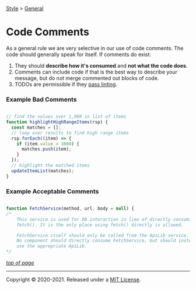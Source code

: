 [Style](../README.md) > [General](./README.md)

# Code Comments
 
As a general rule we are very selective in our use of code comments. The code should generally speak for itself. If comments do exist:
1. They should **describe how it's consumed** and **not what the code does**.
2. Comments can include code if that is the best way to describe your message, but do not merge commented out blocks of code.
3. TODOs are permissible if they [pass linting](./all_teams_linting.md).

### Example Bad Comments

```javascript

// find the values over 1,000 in list of items
function highlightHighRangeItems(rsp) {
  const matches = [];
  // loop over results to find high range items
  rsp.forEach((item) => {
    if (item.value > 1000) {
      matches.push(item);
    }
  });
  // highlight the matched items
  updateItemList(matches);
}
```

### Example Acceptable Comments

```javascript

function FetchService(method, url, body = null) {
/*
    This service is used for DB interaction in lieu of directly consuming
    fetch(). It is the only place using fetch() directly is allowed.

    FetchService itself should only be called from the ApiLib service.
    No component should directly consume FetchService, but should instead
    use the appropriate ApiLib.
*/
```

    
[_top of page_](#git-workflow)

---
Copyright © 2020-2021. Released under a [MIT License](https://opensource.org/licenses/MIT).
